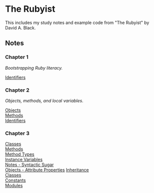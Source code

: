 # The Rubyist

This includes my study notes and example code from "The Rubyist" by David A. Black.

## Notes

### Chapter 1

_Bootstrapping Ruby literacy._

[Identifiers](/docs/identifiers.md)

### Chapter 2

_Objects, methods, and local variables._

[Objects](/docs/objects.md)\
[Methods](/docs/methods.md)\
[Identifiers](/docs/identifiers.md)

### Chapter 3

[Classes](/docs/classes.md)\
[Methods](/docs/methods.md)\
[Method Types](/docs/method_types.md)\
[Instance Variables](/docs/instance_variables.md)\
[Notes - Syntactic Sugar](/docs/notes.md#syntactic-sugar)\
[Objects - Attribute Properties](/docs/objects.md#attributes)
[Inheritance](/docs/inheritance.md)\
[Classes](/docs/classes.md)\
[Constants](/docs/classes.md#constants)\
[Modules](/docs/modules.md)
